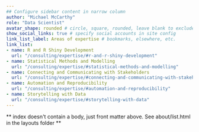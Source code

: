 ```yaml
---
## Configure sidebar content in narrow column
author: "Michael McCarthy"
role: "Data Scientist"
avatar_shape: rounded # circle, square, rounded, leave blank to exclude
show_social_links: true # specify social accounts in site config
link_list_label: Areas of expertise # bookmarks, elsewhere, etc.
link_list:
- name: R and R Shiny Development
  url: "/consulting/expertise/#r-and-r-shiny-development"
- name: Statistical Methods and Modelling
  url: "/consulting/expertise/#statistical-methods-and-modelling"
- name: Connecting and Communicating with Stakeholders
  url: "/consulting/expertise/#connecting-and-communicating-with-stakeholders"
- name: Automation and Reproducibility
  url: "/consulting/expertise/#automation-and-reproducibility"
- name: Storytelling with Data
  url: "/consulting/expertise/#storytelling-with-data"
---
```


** index doesn't contain a body, just front matter above.
See about/list.html in the layouts folder **
